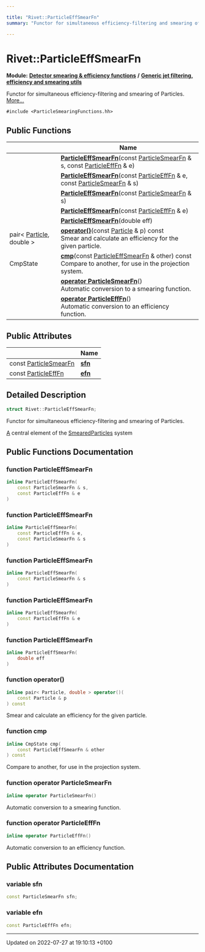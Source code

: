 ```yaml
---

title: "Rivet::ParticleEffSmearFn"
summary: "Functor for simultaneous efficiency-filtering and smearing of Particles. "

---
```


# Rivet::ParticleEffSmearFn

**Module:** **[Detector smearing & efficiency functions](http://example.org/modules/group__smearing/)** **/** **[Generic jet filtering, efficiency and smearing utils](http://example.org/modules/group__smearing__particle/)**



Functor for simultaneous efficiency-filtering and smearing of Particles.  [More...](#detailed-description)


`#include <ParticleSmearingFunctions.hh>`

## Public Functions

|                | Name           |
| -------------- | -------------- |
| | **[ParticleEffSmearFn](http://example.org/classes/structrivet_1_1particleeffsmearfn/#function-particleeffsmearfn)**(const <a href="http://example.org/modules/group__smearing__particle/#typedef-particlesmearfn">ParticleSmearFn</a> & s, const <a href="http://example.org/modules/group__smearing__particle/#typedef-particleefffn">ParticleEffFn</a> & e) |
| | **[ParticleEffSmearFn](http://example.org/classes/structrivet_1_1particleeffsmearfn/#function-particleeffsmearfn)**(const <a href="http://example.org/modules/group__smearing__particle/#typedef-particleefffn">ParticleEffFn</a> & e, const <a href="http://example.org/modules/group__smearing__particle/#typedef-particlesmearfn">ParticleSmearFn</a> & s) |
| | **[ParticleEffSmearFn](http://example.org/classes/structrivet_1_1particleeffsmearfn/#function-particleeffsmearfn)**(const <a href="http://example.org/modules/group__smearing__particle/#typedef-particlesmearfn">ParticleSmearFn</a> & s) |
| | **[ParticleEffSmearFn](http://example.org/classes/structrivet_1_1particleeffsmearfn/#function-particleeffsmearfn)**(const <a href="http://example.org/modules/group__smearing__particle/#typedef-particleefffn">ParticleEffFn</a> & e) |
| | **[ParticleEffSmearFn](http://example.org/classes/structrivet_1_1particleeffsmearfn/#function-particleeffsmearfn)**(double eff) |
| pair< <a href="http://example.org/classes/classrivet_1_1particle/">Particle</a>, double > | **[operator()](http://example.org/classes/structrivet_1_1particleeffsmearfn/#function-operator())**(const <a href="http://example.org/classes/classrivet_1_1particle/">Particle</a> & p) const<br>Smear and calculate an efficiency for the given particle.  |
| CmpState | **[cmp](http://example.org/classes/structrivet_1_1particleeffsmearfn/#function-cmp)**(const <a href="http://example.org/classes/structrivet_1_1particleeffsmearfn/">ParticleEffSmearFn</a> & other) const<br>Compare to another, for use in the projection system.  |
| | **[operator ParticleSmearFn](http://example.org/classes/structrivet_1_1particleeffsmearfn/#function-operator-particlesmearfn)**()<br>Automatic conversion to a smearing function.  |
| | **[operator ParticleEffFn](http://example.org/classes/structrivet_1_1particleeffsmearfn/#function-operator-particleefffn)**()<br>Automatic conversion to an efficiency function.  |

## Public Attributes

|                | Name           |
| -------------- | -------------- |
| const <a href="http://example.org/modules/group__smearing__particle/#typedef-particlesmearfn">ParticleSmearFn</a> | **[sfn](http://example.org/classes/structrivet_1_1particleeffsmearfn/#variable-sfn)**  |
| const <a href="http://example.org/modules/group__smearing__particle/#typedef-particleefffn">ParticleEffFn</a> | **[efn](http://example.org/classes/structrivet_1_1particleeffsmearfn/#variable-efn)**  |

## Detailed Description

```cpp
struct Rivet::ParticleEffSmearFn;
```

Functor for simultaneous efficiency-filtering and smearing of Particles. 

<a href="http://example.org/classes/classrivet_1_1a/">A</a> central element of the <a href="http://example.org/classes/classrivet_1_1smearedparticles/">SmearedParticles</a> system 

## Public Functions Documentation

### function ParticleEffSmearFn

```cpp
inline ParticleEffSmearFn(
    const ParticleSmearFn & s,
    const ParticleEffFn & e
)
```


### function ParticleEffSmearFn

```cpp
inline ParticleEffSmearFn(
    const ParticleEffFn & e,
    const ParticleSmearFn & s
)
```


### function ParticleEffSmearFn

```cpp
inline ParticleEffSmearFn(
    const ParticleSmearFn & s
)
```


### function ParticleEffSmearFn

```cpp
inline ParticleEffSmearFn(
    const ParticleEffFn & e
)
```


### function ParticleEffSmearFn

```cpp
inline ParticleEffSmearFn(
    double eff
)
```


### function operator()

```cpp
inline pair< Particle, double > operator()(
    const Particle & p
) const
```

Smear and calculate an efficiency for the given particle. 

### function cmp

```cpp
inline CmpState cmp(
    const ParticleEffSmearFn & other
) const
```

Compare to another, for use in the projection system. 

### function operator ParticleSmearFn

```cpp
inline operator ParticleSmearFn()
```

Automatic conversion to a smearing function. 

### function operator ParticleEffFn

```cpp
inline operator ParticleEffFn()
```

Automatic conversion to an efficiency function. 

## Public Attributes Documentation

### variable sfn

```cpp
const ParticleSmearFn sfn;
```


### variable efn

```cpp
const ParticleEffFn efn;
```


-------------------------------

Updated on 2022-07-27 at 19:10:13 +0100